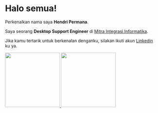# Halo semua! 

Perkenalkan nama saya **Hendri Permana**.

Saya seorang **Desktop Support Engineer** di [Mitra Integrasi Informatika](https://www.mii.co.id/).

Jika kamu tertarik untuk berkenalan denganku, silakan ikuti akun [Linkedin](https://www.linkedin.com/in/hendripermana/) ku ya.

<p align="left">
<a href="https://github.com/hendripermana">
  <img height="180em" src="https://github-readme-stats-eight-theta.vercel.app/api?username=hendripermana&show_icons=true&theme=algolia&include_all_commits=true&count_private=true"/>
  <img height="180em" src="https://github-readme-stats-eight-theta.vercel.app/api/top-langs/?username=hendripermana&layout=compact&langs_count=8&theme=algolia"/>
</a>
</p>
